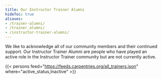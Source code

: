 ```yaml
---
title: Our Instructor Trainer Alumni 
hideToc: true
aliases:
- /trainer-alumni/
- /trainer_alumni/
- /instructor-trainer-alumni/
---
```


We like to acknowledge all of our community members and their continued support. Our Instructor Trainer Alumni are people who have played an active role in the Instructor Trainer community but are not currently active. 

{{< persons feed="https://feeds.carpentries.org/all_trainers.json" where="active_status,Inactive" >}}